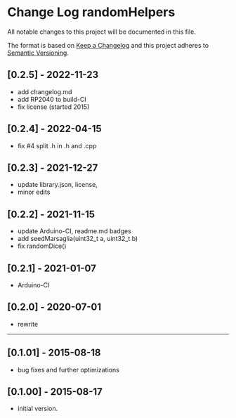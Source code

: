 # Change Log randomHelpers

All notable changes to this project will be documented in this file.

The format is based on [Keep a Changelog](http://keepachangelog.com/)
and this project adheres to [Semantic Versioning](http://semver.org/).


## [0.2.5] - 2022-11-23
- add changelog.md
- add RP2040 to build-CI
- fix license (started 2015)


## [0.2.4] - 2022-04-15  
- fix #4 split .h in .h and .cpp

## [0.2.3] - 2021-12-27
- update library.json, license, 
- minor edits

## [0.2.2] - 2021-11-15
- update Arduino-CI, readme.md badges
- add seedMarsaglia(uint32_t a, uint32_t b)
- fix randomDice()

## [0.2.1] - 2021-01-07
- Arduino-CI

## [0.2.0] - 2020-07-01
- rewrite

----

## [0.1.01] - 2015-08-18
- bug fixes and further optimizations

## [0.1.00] - 2015-08-17
- initial version.

